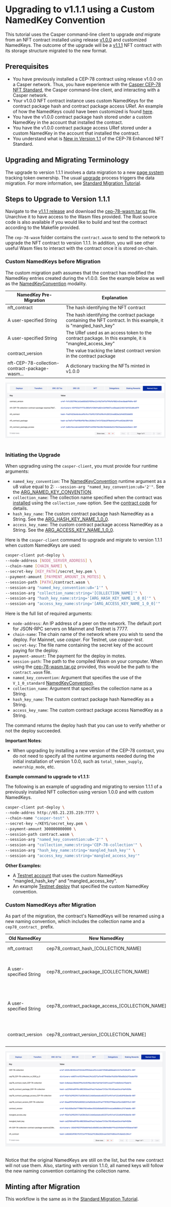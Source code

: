 # Upgrading to v1.1.1 using a Custom NamedKey Convention

This tutorial uses the Casper command-line client to upgrade *and* migrate from an NFT contract installed using release [v1.0.0](https://github.com/casper-ecosystem/cep-78-enhanced-nft/releases/tag/v1.0.0) and customized NamedKeys. The outcome of the upgrade will be a [v1.1.1](https://github.com/casper-ecosystem/cep-78-enhanced-nft/releases/tag/v1.1.1) NFT contract with its storage structure migrated to the new format.

## Prerequisites

- You have previously installed a CEP-78 contract using release v1.0.0 on a Casper network. Thus, you have experience with the [Casper CEP-78 NFT Standard](https://github.com/casper-ecosystem/cep-78-enhanced-nft/), the Casper command-line client, and interacting with a Casper network.
- Your v1.0.0 NFT contract instance uses custom NamedKeys for the contract package hash and contract package access URef. An example of how the NamedKeys could have been customized is found [here](https://github.com/casper-ecosystem/cep-78-enhanced-nft/blob/dev/test-contracts/mangle_named_keys/src/main.rs).
- You have the v1.0.0 contract package hash stored under a custom NamedKey in the account that installed the contract.
- You have the v1.0.0 contract package access URef stored under a custom NamedKey in the account that installed the contract.
- You understand what is [New in Version 1.1](https://github.com/casper-ecosystem/cep-78-enhanced-nft/#new-in-version-11) of the CEP-78 Enhanced NFT Standard.

## Upgrading and Migrating Terminology

The upgrade to version 1.1.1 involves a data migration to a new [page system](https://github.com/casper-ecosystem/cep-78-enhanced-nft#the-cep-78-page-system) tracking token ownership. The usual [upgrade](https://docs.casperlabs.io/dapp-dev-guide/writing-contracts/upgrading-contracts/) process triggers the data migration. For more information, see [Standard Migration Tutorial](standard-migration-tutorial.md#upgrading-and-migrating-terminology).

## Steps to Upgrade to Version 1.1.1

Navigate to the [v1.1.1 release](https://github.com/casper-ecosystem/cep-78-enhanced-nft/releases/tag/v1.1.1) and download the [cep-78-wasm.tar.gz](https://github.com/casper-ecosystem/cep-78-enhanced-nft/releases/download/v1.1.1/cep-78-wasm.tar.gz) file. Unarchive it to have access to the Wasm files provided. The Rust source code is also available if you would like to build and test the contract according to the Makefile provided. 

The `cep-78-wasm` folder contains the `contract.wasm` to send to the network to upgrade the NFT contract to version 1.1.1. In addition, you will see other useful Wasm files to interact with the contract once it is stored on-chain.

### Custom NamedKeys before Migration

The custom migration path assumes that the contract has modified the NamedKey entries created during the v1.0.0. See the example below as well as the [NamedKeyConvention](https://github.com/casper-ecosystem/cep-78-enhanced-nft#namedkeyconventionmode) modality. 

| NamedKey Pre-Migration | Explanation |
|-------------|-------------|
| nft_contract | The hash identifying the NFT contract |
| A user-specified String | The hash identifying the contract package containing the NFT contract. In this example, it is "mangled_hash_key" | 
| A user-specified String | The URef used as an access token to the contract package. In this example, it is "mangled_access_key" | 
| contract_version | The value tracking the latest contract version in the contract package | 
| nft-CEP-78-collection-contract-package-wasm... | A dictionary tracking the NFTs minted in v1.0.0 |

![Account Named Keys pre Migration](../assets/standard-namedkeys-pre-migration.png)  

### Initiating the Upgrade

When upgrading using the `casper-client`, you must provide four runtime arguments:

- `named_key_convention`: The [NamedKeyConvention](https://github.com/casper-ecosystem/cep-78-enhanced-nft#namedkeyconventionmode) runtime argument as a u8 value equal to 2: `--session-arg "named_key_convention:u8='2'"`. See the [ARG_NAMED_KEY_CONVENTION](https://github.com/casper-ecosystem/cep-78-enhanced-nft/blob/408db77c3b9ca22752c7f877ea99a01dfca03a7b/contract/src/main.rs#L1991).
- `collection_name`: The collection name specified when the contract was [installed](https://github.com/casper-ecosystem/cep-78-enhanced-nft#installing-the-contract) using the `collection_name` option. See the [contract code](https://github.com/casper-ecosystem/cep-78-enhanced-nft/blob/408db77c3b9ca22752c7f877ea99a01dfca03a7b/contract/src/main.rs#L93) for details. 
- `hash_key_name`: The custom contract package hash NamedKey as a String. See the [ARG_HASH_KEY_NAME_1_0_0](https://github.com/casper-ecosystem/cep-78-enhanced-nft/blob/408db77c3b9ca22752c7f877ea99a01dfca03a7b/contract/src/main.rs#L2006).
- `access_key_name`: The custom contract package access NamedKey as a String. See the [ARG_ACCESS_KEY_NAME_1_0_0](https://github.com/casper-ecosystem/cep-78-enhanced-nft/blob/408db77c3b9ca22752c7f877ea99a01dfca03a7b/contract/src/main.rs#L2005).

Here is the `casper-client` command to upgrade and migrate to version 1.1.1 when custom NamedKeys are used:

```bash
casper-client put-deploy \
--node-address [NODE_SERVER_ADDRESS] \
--chain-name [CHAIN_NAME] \
--secret-key [KEY_PATH]/secret_key.pem \
--payment-amount [PAYMENT_AMOUNT_IN_MOTES] \
--session-path [PATH]/contract.wasm \
--session-arg "named_key_convention:u8='1'" \
--session-arg "collection_name:string='[COLLECTION_NAME]'" \
--session-arg "hash_key_name:string='[ARG_HASH_KEY_NAME_1_0_0]'" \
--session-arg "access_key_name:string='[ARG_ACCESS_KEY_NAME_1_0_0]'" 
```

Here is the full list of required arguments:
- `node-address`: An IP address of a peer on the network. The default port for JSON-RPC servers on Mainnet and Testnet is 7777.
- `chain-name`: The chain name of the network where you wish to send the deploy. For Mainnet, use *casper*. For Testnet, use *casper-test*.
- `secret-key`: The file name containing the secret key of the account paying for the deploy.
- `payment-amount`: The payment for the deploy in motes.
- `session-path`: The path to the compiled Wasm on your computer. When using the [cep-78-wasm.tar.gz](https://github.com/casper-ecosystem/cep-78-enhanced-nft/releases/download/v1.1.1/cep-78-wasm.tar.gz) provided, this would be the path to the `contract.wasm` file.
- `named_key_convention`: Argument that specifies the use of the `V_1_0_standard` [NamedKeyConvention](../README.md#namedkeyconventionmode).
- `collection_name`: Argument that specifies the collection name as a String.
- `hash_key_name`: The custom contract package hash NamedKey as a String.
- `access_key_name`: The custom contract package access NamedKey as a String.

The command returns the deploy hash that you can use to verify whether or not the deploy succeeded.

**Important Notes**: 

- When upgrading by installing a new version of the CEP-78 contract, you do not need to specify all the runtime arguments needed during the initial installation of version 1.0.0, such as `total_token_supply`, `ownership_mode`, etc. 

**Example command to upgrade to v1.1.1:**

The following is an example of upgrading and migrating to version 1.1.1 of a previously installed NFT collection using version 1.0.0 and with custom NamedKeys.

```bash
casper-client put-deploy \
--node-addres http://65.21.235.219:7777 \
--chain-name "casper-test" \
--secret-key ~/KEYS/secret_key.pem \
--payment-amount 300000000000 \
--session-path contract.wasm \
--session-arg "named_key_convention:u8='2'" \
--session-arg "collection_name:string='CEP-78-collection'" \
--session-arg "hash_key_name:string='mangled_hash_key'" \
--session-arg "access_key_name:string='mangled_access_key'"
```

**Other Examples:**

- A [Testnet account](https://testnet.cspr.live/account/013060d19fa5d5e471c2bbe88f35871454d2e162c444100eaca34671339c78ced4) that uses the custom NamedKeys "mangled_hash_key" and "mangled_access_key".
- An example [Testnet deploy](https://testnet.cspr.live/deploy/55cb135c9b600263baedf72b124b02ff6dd74dd27d2d9be444b1bed6ee5e3301) that specified the custom NamedKey convention.

### Custom NamedKeys after Migration

As part of the migration, the contract's NamedKeys will be renamed using a new naming convention, which includes the collection name and a `cep78_contract_` prefix.

| Old NamedKey| New NamedKey | Explanation |
|-------------|--------------|-------------|
| nft_contract | cep78_contract_hash_[COLLECTION_NAME] | The hash identifying the NFT contract |
| A user-specified String | cep78_contract_package_[COLLECTION_NAME] | The hash identifying the contract package containing the NFT contract. In this example, it is "mangled_hash_key" | 
| A user-specified String | cep78_contract_package_access_[COLLECTION_NAME] | The URef used as an access token or reference to the contract package. In this example, it is "mangled_access_key" | 
| contract_version | cep78_contract_version_[COLLECTION_NAME] | The value tracking the latest contract version in the contract package | 

![Account Custom Named Keys](../assets/custom-namedkeys-post-migration.png)  

Notice that the original NamedKeys are still on the list, but the new contract will not use them. Also, starting with version 1.1.0, all named keys will follow the new naming convention containing the collection name. 

## Minting after Migration

This workflow is the same as in the [Standard Migration Tutorial](standard-migration-tutorial#minting-after-migration).
